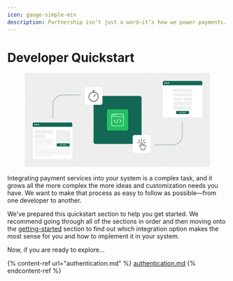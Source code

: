 ```yaml
---
icon: gauge-simple-min
description: Partnership isn’t just a word—it’s how we power payments.
---
```


# Developer Quickstart

<figure><img src="../../.gitbook/assets/Developer quickstart B (1).png" alt=""><figcaption></figcaption></figure>

Integrating payment services into your system is a complex task, and it grows all the more complex  the more ideas and customization needs you have. We want to make that process as easy to follow as possible—from one developer to another.&#x20;

We've prepared this quickstart section to help you get started. We recommend going through all of the sections in order and then moving onto the [getting-started](../getting-started/ "mention") section to find out which integration option makes the most sense for you and how to implement it in your system.

Now, if you are ready to explore...

{% content-ref url="authentication.md" %}
[authentication.md](authentication.md)
{% endcontent-ref %}
